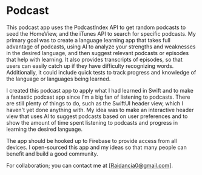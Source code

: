 # Podcast

This podcast app uses the PodcastIndex API to get random podcasts to seed the HomeView, and the iTunes API to search for specific podcasts. My primary goal was to create a language learning app that takes full advantage of podcasts, using AI to analyze your strengths and weaknesses in the desired language, and then suggest relevant podcasts or episodes that help with learning. It also provides transcripts of episodes, so that users can easily catch up if they have difficulty recognizing words. Additionally, it could include quick tests to track progress and knowledge of the language or languages being learned.

I created this podcast app to apply what I had learned in Swift and to make a fantastic podcast app since I'm a big fan of listening to podcasts. There are still plenty of things to do, such as the SwiftUI header view, which I haven't yet done anything with. My idea was to make an interactive header view that uses AI to suggest podcasts based on user preferences and to show the amount of time spent listening to podcasts and progress in learning the desired language.

The app should be hooked up to Firebase to provide access from all devices. I open-sourced this app and my ideas so that many people can benefit and build a good community.

For collaboration; you can contact me at [Raidancia0@gmail.com].
